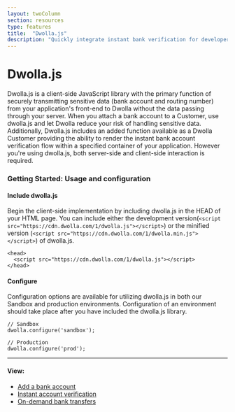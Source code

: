 ```yaml
---
layout: twoColumn
section: resources
type: features
title:  "Dwolla.js"
description: "Quickly integrate instant bank verification for developers using the Dwolla ACH API."
---
```


# Dwolla.js

Dwolla.js is a client-side JavaScript library with the primary function of securely transmitting sensitive data (bank account and routing number) from your application's front-end to Dwolla without the data passing through your server. When you attach a bank account to a Customer, use dwolla.js and let Dwolla reduce your risk of handling sensitive data. Additionally, Dwolla.js includes an added function available as a Dwolla Customer providing the ability to render the instant bank account verification flow within a specified container of your application. However you're using dwolla.js, both server-side and client-side interaction is required.

### Getting Started: Usage and configuration

#### Include dwolla.js
Begin the client-side implementation by including dwolla.js in the HEAD of your HTML page. You can include either the development version(`<script src="https://cdn.dwolla.com/1/dwolla.js"></script>`) or the minified version (`<script src="https://cdn.dwolla.com/1/dwolla.min.js"></script>`) of dwolla.js.

```htmlnoselect
<head>
  <script src="https://cdn.dwolla.com/1/dwolla.js"></script>
</head>
```

#### Configure
Configuration options are available for utilizing dwolla.js in both our Sandbox and production environments. Configuration of an environment should take place after you have included the dwolla.js library.

```javascriptnoselect
// Sandbox
dwolla.configure('sandbox');

// Production
dwolla.configure('prod');
```

* * *

#### View:

*   [Add a bank account](/resources/dwolla-js/add-a-bank-account.html)
*   [Instant account verification](/resources/dwolla-js/instant-account-verification.html)
*   [On-demand bank transfers](/resources/dwolla-js/on-demand-bank-transfers.html)
